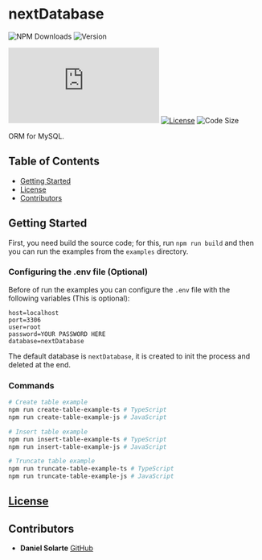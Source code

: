 # nextDatabase

![NPM Downloads](https://img.shields.io/npm/dt/next-database)
![Version](https://img.shields.io/github/package-json/v/danielsolartech/next-database)

![Build](https://img.shields.io/github/workflow/status/danielsolartech/next-database/Node.JS)
[![License](https://img.shields.io/github/license/danielsolartech/next-database)](./LICENSE)
![Code Size](https://img.shields.io/github/languages/code-size/danielsolartech/next-database)

ORM for MySQL.

## Table of Contents
* [Getting Started](#Getting-Started)
* [License](#License)
* [Contributors](#Contributors)

## Getting Started
First, you need build the source code; for this, run `npm run build` and then you can run the examples from the `examples` directory.

### Configuring the .env file (Optional)
Before of run the examples you can configure the `.env` file with the following variables (This is optional):

```
host=localhost
port=3306
user=root
password=YOUR PASSWORD HERE
database=nextDatabase
```

The default database is `nextDatabase`, it is created to init the process and deleted at the end.

### Commands
```sh
# Create table example
npm run create-table-example-ts # TypeScript
npm run create-table-example-js # JavaScript

# Insert table example
npm run insert-table-example-ts # TypeScript
npm run insert-table-example-js # JavaScript

# Truncate table example
npm run truncate-table-example-ts # TypeScript
npm run truncate-table-example-js # JavaScript
```

## [License](./LICENSE)

## Contributors
* **Daniel Solarte** [GitHub](https://github.com/danielsolartech)
